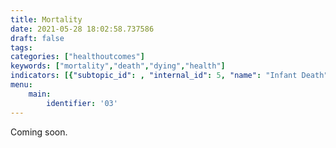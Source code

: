 ```yaml
---
title: Mortality
date: 2021-05-28 18:02:58.737586
draft: false
tags: 
categories: ["healthoutcomes"]
keywords: ["mortality","death","dying","health"]
indicators: [{"subtopic_id": , "internal_id": 5, "name": "Infant Death", "URL": "https://a816-dohbesp.nyc.gov/IndicatorPublic/VisualizationData.aspx?id=5,4466a0,126,Summarize"},{"subtopic_id": , "internal_id": 6, "name": "Neonatal death", "URL": "https://a816-dohbesp.nyc.gov/IndicatorPublic/VisualizationData.aspx?id=6,4466a0,126,Summarize"},{"subtopic_id": , "internal_id": 5, "name": "Postneonatal Death", "URL": "https://a816-dohbesp.nyc.gov/IndicatorPublic/VisualizationData.aspx?id=8,4466a0,126,Summarize"},{"subtopic_id": , "internal_id": 6, "name": "Premature Mortality", "URL": "https://a816-dohbesp.nyc.gov/IndicatorPublic/VisualizationData.aspx?id=2322,4466a0,126,Summarize"}]
menu:
    main:
        identifier: '03'
---
```


Coming soon.


